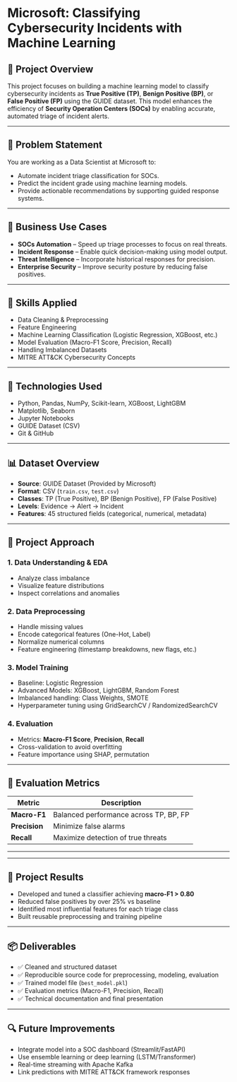 # Microsoft: Classifying Cybersecurity Incidents with Machine Learning

## 🚀 Project Overview

This project focuses on building a machine learning model to classify cybersecurity incidents as **True Positive (TP)**, **Benign Positive (BP)**, or **False Positive (FP)** using the GUIDE dataset. This model enhances the efficiency of **Security Operation Centers (SOCs)** by enabling accurate, automated triage of incident alerts.

---

## 🎯 Problem Statement

You are working as a Data Scientist at Microsoft to:
- Automate incident triage classification for SOCs.
- Predict the incident grade using machine learning models.
- Provide actionable recommendations by supporting guided response systems.

---

## 💼 Business Use Cases

- **SOCs Automation** – Speed up triage processes to focus on real threats.
- **Incident Response** – Enable quick decision-making using model output.
- **Threat Intelligence** – Incorporate historical responses for precision.
- **Enterprise Security** – Improve security posture by reducing false positives.

---

## 🧠 Skills Applied

- Data Cleaning & Preprocessing
- Feature Engineering
- Machine Learning Classification (Logistic Regression, XGBoost, etc.)
- Model Evaluation (Macro-F1 Score, Precision, Recall)
- Handling Imbalanced Datasets
- MITRE ATT&CK Cybersecurity Concepts

---

## 🧰 Technologies Used

- Python, Pandas, NumPy, Scikit-learn, XGBoost, LightGBM
- Matplotlib, Seaborn
- Jupyter Notebooks
- GUIDE Dataset (CSV)
- Git & GitHub

---

## 📊 Dataset Overview

- **Source**: GUIDE Dataset (Provided by Microsoft)
- **Format**: CSV (`train.csv`, `test.csv`)
- **Classes**: TP (True Positive), BP (Benign Positive), FP (False Positive)
- **Levels**: Evidence → Alert → Incident
- **Features**: 45 structured fields (categorical, numerical, metadata)

---

## 🧪 Project Approach

### 1. Data Understanding & EDA
- Analyze class imbalance
- Visualize feature distributions
- Inspect correlations and anomalies

### 2. Data Preprocessing
- Handle missing values
- Encode categorical features (One-Hot, Label)
- Normalize numerical columns
- Feature engineering (timestamp breakdowns, new flags, etc.)

### 3. Model Training
- Baseline: Logistic Regression
- Advanced Models: XGBoost, LightGBM, Random Forest
- Imbalanced handling: Class Weights, SMOTE
- Hyperparameter tuning using GridSearchCV / RandomizedSearchCV

### 4. Evaluation
- Metrics: **Macro-F1 Score**, **Precision**, **Recall**
- Cross-validation to avoid overfitting
- Feature importance using SHAP, permutation

---

## 🧾 Evaluation Metrics

| Metric       | Description                            |
|--------------|----------------------------------------|
| **Macro-F1** | Balanced performance across TP, BP, FP |
| **Precision**| Minimize false alarms                  |
| **Recall**   | Maximize detection of true threats     |

---
---

## 📌 Project Results

- Developed and tuned a classifier achieving **macro-F1 > 0.80**
- Reduced false positives by over 25% vs baseline
- Identified most influential features for each triage class
- Built reusable preprocessing and training pipeline

---

## 📦 Deliverables

- ✅ Cleaned and structured dataset
- ✅ Reproducible source code for preprocessing, modeling, evaluation
- ✅ Trained model file (`best_model.pkl`)
- ✅ Evaluation metrics (Macro-F1, Precision, Recall)
- ✅ Technical documentation and final presentation

---

## 🔍 Future Improvements

- Integrate model into a SOC dashboard (Streamlit/FastAPI)
- Use ensemble learning or deep learning (LSTM/Transformer)
- Real-time streaming with Apache Kafka
- Link predictions with MITRE ATT&CK framework responses
